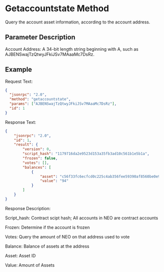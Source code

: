 # Getaccountstate Method

Query the account asset information, according to the account address.

## Parameter Description

Account Address: A 34-bit length string beginning with A, such as AJBENSwajTzQtwyJFkiJSv7MAaaMc7DsRz.

## Example

Request Text:

```json
{
  "jsonrpc": "2.0",
  "method": "getaccountstate",
  "params": ["AJBENSwajTzQtwyJFkiJSv7MAaaMc7DsRz"],
  "id": 1
}
```

Response Text:

```json
{
    "jsonrpc": "2.0",
    "id": 1,
    "result": {
        "version": 0,
        "script_hash": "1179716da2e9523d153a35fb3ad10c561b1e5b1a",
        "frozen": false,
        "votes": [],
        "balances": [
            {
                "asset": "c56f33fc6ecfcd0c225c4ab356fee59390af8560be0e930faebe74a6daff7c9b",
                "value": "94"
            }
        ]
    }
}
```

Response Description:

Script_hash: Contract scipt hash; All accounts in NEO are contract accounts

Frozen: Determine if the account is frozen 

Votes: Query the amount of NEO on that address used to vote

Balance: Balance of assets at the address

Asset: Asset ID

Value: Amount of Assets

